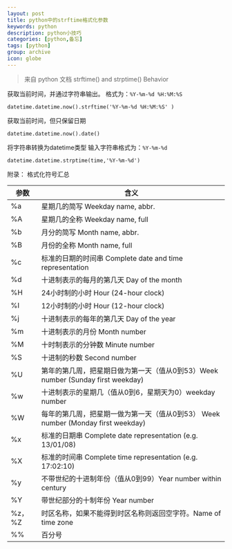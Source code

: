 ```yaml
---
layout: post
title: python中的strftime格式化参数
keywords: python
description: python小技巧
categories: [python,备忘]
tags: [python]
group: archive
icon: globe
---
```

>来自 python 文档 strftime() and strptime() Behavior

获取当前时间，并通过字符串输出。
格式为：`%Y-%m-%d %H:%M:%S`

	datetime.datetime.now().strftime('%Y-%m-%d %H:%M:%S' )

获取当前时间，但只保留日期

	datetime.datetime.now().date()
	
将字符串转换为datetime类型
输入字符串格式为：`%Y-%m-%d`

	datetime.datetime.strptime(time,'%Y-%m-%d')

附录：
格式化符号汇总

参数   |  含义
----- |------
%a    | 星期几的简写 Weekday name, abbr.
%A    | 星期几的全称 Weekday name, full
%b    | 月分的简写 Month name, abbr.
%B    | 月份的全称 Month name, full
%c    | 标准的日期的时间串 Complete date and time representation
%d    | 十进制表示的每月的第几天 Day of the month
%H    | 24小时制的小时 Hour (24-hour clock)
%I    | 12小时制的小时 Hour (12-hour clock)
%j    | 十进制表示的每年的第几天 Day of the year
%m    | 十进制表示的月份 Month number
%M    | 十时制表示的分钟数 Minute number
%S    | 十进制的秒数 Second number
%U    | 第年的第几周，把星期日做为第一天（值从0到53）Week number (Sunday first weekday)
%w    | 十进制表示的星期几（值从0到6，星期天为0）weekday number
%W    | 每年的第几周，把星期一做为第一天（值从0到53） Week number (Monday first weekday)
%x    | 标准的日期串 Complete date representation (e.g. 13/01/08)
%X    | 标准的时间串 Complete time representation (e.g. 17:02:10)
%y    | 不带世纪的十进制年份（值从0到99）Year number within century
%Y    | 带世纪部分的十制年份 Year number
%z，%Z | 时区名称，如果不能得到时区名称则返回空字符。Name of time zone
%%    | 百分号
